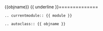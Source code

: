 {{objname}}
{{ underline }}==============
```{eval-rst}
.. currentmodule:: {{ module }}
```

```{eval-rst}
.. autoclass:: {{ objname }}
```
